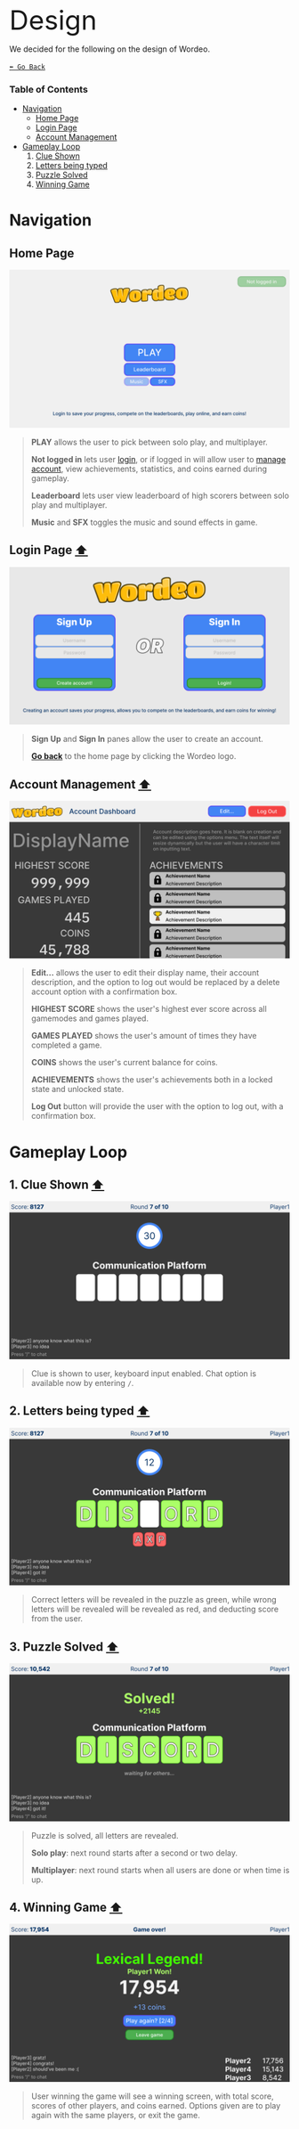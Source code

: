 <font size="64"> Design </font>

We decided for the following on the design of Wordeo.

[`⬅️ Go Back`](../../README.md)

### Table of Contents 
- [Navigation](#navigation)
    - [Home Page](#home-page)
    - [Login Page](#login-page-⬆️)
    - [Account Management](#account-management-⬆️)
- [Gameplay Loop](#gameplay-loop)
    1. [Clue Shown](#1-clue-shown-⬆️)
    2. [Letters being typed](#2-letters-being-typed-⬆️)
    3. [Puzzle Solved](#3-puzzle-solved-⬆️)
    4. [Winning Game](#4-winning-game-⬆️)


# Navigation
## Home Page 
![Home Page](homepage.png)
> **PLAY** allows the user to pick between solo play, and multiplayer.
>
> **Not logged in** lets user [login](#login-page-⬆️), or if logged in will allow user to [manage account](#account-management-⬆️), view achievements, statistics, and coins earned during gameplay.
>
> **Leaderboard** lets user view leaderboard of high scorers between solo play and multiplayer.
>
> **Music** and **SFX** toggles the music and sound effects in game.

## Login Page [⬆️](#table-of-contents)
![Login Page](login.png)
> **Sign Up** and **Sign In** panes allow the user to create an account.
>
> [**Go back**](#home-page) to the home page by clicking the Wordeo logo.

## Account Management [⬆️](#table-of-contents)
![Account Management](accountmg.png)
> **Edit...** allows the user to edit their display name, their account description, and the option to log out would be replaced by a delete account option with a confirmation box.
>
> **HIGHEST SCORE** shows the user's highest ever score across all gamemodes and games played.
>
> **GAMES PLAYED** shows the user's amount of times they have completed a game.
>
> **COINS** shows the user's current balance for coins.
>
> **ACHIEVEMENTS** shows the user's achievements both in a locked state and unlocked state.
>
> **Log Out** button will provide the user with the option to log out, with a confirmation box.

# Gameplay Loop
## 1. Clue Shown [⬆️](#table-of-contents)
![Clue is shown](loop1.png)
> Clue is shown to user, keyboard input enabled. Chat option is available now by entering `/`.
## 2. Letters being typed [⬆️](#table-of-contents)
![Letters being typed](loop2.png)
> Correct letters will be revealed in the puzzle as green, while wrong letters will be revealed will be revealed as red, and deducting score from the user.
## 3. Puzzle Solved [⬆️](#table-of-contents)
![Puzzle is solved](loop3.png)
> Puzzle is solved, all letters are revealed.
>
>
> **Solo play**: next round starts after a second or two delay.
>
> **Multiplayer**: next round starts when all users are done or when time is up.
## 4. Winning Game [⬆️](#table-of-contents)
![User winning the game](loop4.png)
> User winning the game will see a winning screen, with total score, scores of other players, and coins earned. Options given are to play again with the same players, or exit the game.